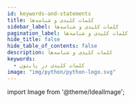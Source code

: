 ```yaml
---
id: keywords-and-statements
title: کلمات کلیدی و شناسه‌ها
sidebar_label: کلمات کلیدی و شناسه‌ها
pagination_label: کلمات کلیدی و شناسه‌ها
hide_title: false
hide_table_of_contents: false
description: کلمات کلیدی و شناسه‌ها
keywords:
  - کلمات کلیدی در پایتون
image: "img/python/python-logo.svg"
---
```


import Image from '@theme/IdealImage';
